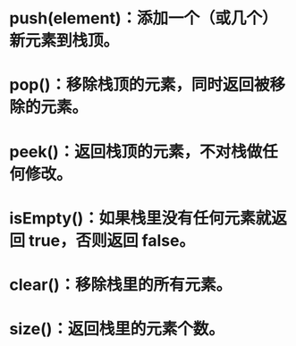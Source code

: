 # push(element)：添加一个（或几个）新元素到栈顶。

# pop()：移除栈顶的元素，同时返回被移除的元素。

# peek()：返回栈顶的元素，不对栈做任何修改。

# isEmpty()：如果栈里没有任何元素就返回 true，否则返回 false。

# clear()：移除栈里的所有元素。

# size()：返回栈里的元素个数。
